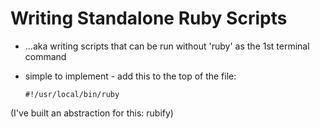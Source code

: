 Writing Standalone Ruby Scripts
===============================

-   ...aka writing scripts that can be run without 'ruby' as the 1st terminal command
-   simple to implement - add this to the top of the file:

		#!/usr/local/bin/ruby

(I've built an abstraction for this: rubify)